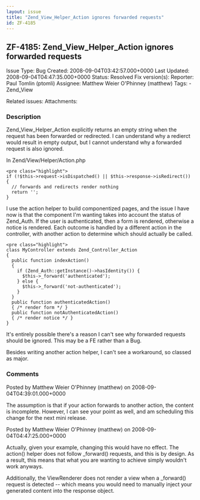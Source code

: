 ```yaml
---
layout: issue
title: "Zend_View_Helper_Action ignores forwarded requests"
id: ZF-4185
---
```


ZF-4185: Zend\_View\_Helper\_Action ignores forwarded requests
--------------------------------------------------------------

 Issue Type: Bug Created: 2008-09-04T03:42:57.000+0000 Last Updated: 2008-09-04T04:47:35.000+0000 Status: Resolved Fix version(s): 
 Reporter:  Paul Tomlin (ptomli)  Assignee:  Matthew Weier O'Phinney (matthew)  Tags: - Zend\_View
 
 Related issues: 
 Attachments: 
### Description

Zend\_View\_Helper\_Action explicitly returns an empty string when the request has been forwarded or redirected. I can understand why a redierct would result in empty output, but I cannot understand why a forwarded request is also ignored.

In Zend/View/Helper/Action.php

 
    <pre class="highlight">
    if (!$this->request->isDispatched() || $this->response->isRedirect())  { 
      // forwards and redirects render nothing 
      return ''; 
    } 


I use the action helper to build componentized pages, and the issue I have now is that the component I'm wanting takes into account the status of Zend\_Auth. If the user is authenticated, then a form is rendered, otherwise a notice is rendered. Each outcome is handled by a different action in the controller, with another action to determine which should actually be called.

 
    <pre class="highlight">
    class MyController extends Zend_Controller_Action
    {
      public function indexAction()
      {
        if (Zend_Auth::getInstance()->hasIdentity()) {
          $this->_forward('authenticated');
        } else {
          $this->_forward('not-authenticated');
        }
      }
      public function authenticatedAction()
      { /* render form */ }
      public function notAuthenticatedAction()
      { /* render notice */ }
    }


It's entirely possible there's a reason I can't see why forwarded requests should be ignored. This may be a FE rather than a Bug.

Besides writing another action helper, I can't see a workaround, so classed as major.

 

 

### Comments

Posted by Matthew Weier O'Phinney (matthew) on 2008-09-04T04:39:01.000+0000

The assumption is that if your action forwards to another action, the content is incomplete. However, I can see your point as well, and am scheduling this change for the next mini release.

 

 

Posted by Matthew Weier O'Phinney (matthew) on 2008-09-04T04:47:25.000+0000

Actually, given your example, changing this would have no effect. The action() helper does not follow \_forward() requests, and this is by design. As a result, this means that what you are wanting to achieve simply wouldn't work anyways.

Additionally, the ViewRenderer does not render a view when a \_forward() request is detected -- which means you would need to manually inject your generated content into the response object.

 

 